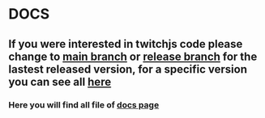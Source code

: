 # DOCS
## If you were interested in twitchjs code please change to [main branch](https://github.com/promisependingapis/twitch.js/tree/main) or [release branch](https://github.com/promisependingapis/twitch.js/tree/release) for the lastest released version, for a specific version you can see all [here](https://github.com/promisependingapis/twitch.js/releases)

### Here you will find all file of [docs page](https://twitch.js.org/)

